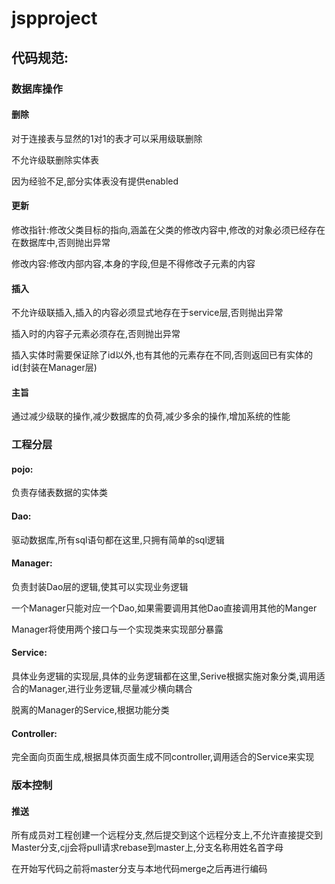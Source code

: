 # jspproject

## 代码规范:

### 数据库操作
#### 删除
   对于连接表与显然的1对1的表才可以采用级联删除
   
   不允许级联删除实体表
   
   因为经验不足,部分实体表没有提供enabled
#### 更新
   修改指针:修改父类目标的指向,涵盖在父类的修改内容中,修改的对象必须已经存在在数据库中,否则抛出异常
   
   修改内容:修改内部内容,本身的字段,但是不得修改子元素的内容
#### 插入
   不允许级联插入,插入的内容必须显式地存在于service层,否则抛出异常
   
   插入时的内容子元素必须存在,否则抛出异常
   
   插入实体时需要保证除了id以外,也有其他的元素存在不同,否则返回已有实体的id(封装在Manager层)
#### 主旨
   通过减少级联的操作,减少数据库的负荷,减少多余的操作,增加系统的性能
### 工程分层
#### pojo:
   负责存储表数据的实体类
#### Dao:
   驱动数据库,所有sql语句都在这里,只拥有简单的sql逻辑
#### Manager:
   负责封装Dao层的逻辑,使其可以实现业务逻辑
   
   一个Manager只能对应一个Dao,如果需要调用其他Dao直接调用其他的Manger
   
   Manager将使用两个接口与一个实现类来实现部分暴露
#### Service:
   具体业务逻辑的实现层,具体的业务逻辑都在这里,Serive根据实施对象分类,调用适合的Manager,进行业务逻辑,尽量减少横向耦合
   
   脱离的Manager的Service,根据功能分类
#### Controller:
   完全面向页面生成,根据具体页面生成不同controller,调用适合的Service来实现
### 版本控制
#### 推送
  所有成员对工程创建一个远程分支,然后提交到这个远程分支上,不允许直接提交到Master分支,cjj会将pull请求rebase到master上,分支名称用姓名首字母
  
  在开始写代码之前将master分支与本地代码merge之后再进行编码
